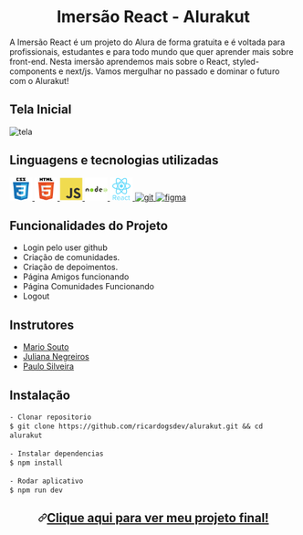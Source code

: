 # <center>Imersão React - Alurakut</center>

A Imersão React é um projeto do Alura de forma gratuita e é voltada para profissionais, estudantes e para todo mundo que quer aprender mais sobre front-end. Nesta imersão aprendemos mais sobre o React, styled-components e next/js. Vamos mergulhar no passado e dominar o futuro com o Alurakut!

## Tela Inicial

<img src="https://user-images.githubusercontent.com/87340421/126640850-7c367a19-4f4a-49ac-a0aa-8a408031c1ba.png" alt="tela" style="max-width:100%;">

## Linguagens e tecnologias utilizadas
<p align="left"> <a href="https://www.w3schools.com/css/" rel="nofollow"> <img src="https://raw.githubusercontent.com/devicons/devicon/master/icons/css3/css3-original-wordmark.svg" alt="css3" width="40" height="40" style="max-width:100%;"> </a> <a href="https://www.w3.org/html/" rel="nofollow"> <img src="https://raw.githubusercontent.com/devicons/devicon/master/icons/html5/html5-original-wordmark.svg" alt="html5" width="40" height="40" style="max-width:100%;"> </a> <a href="https://developer.mozilla.org/en-US/docs/Web/JavaScript" rel="nofollow"> <img src="https://raw.githubusercontent.com/devicons/devicon/master/icons/javascript/javascript-original.svg" alt="javascript" width="40" height="40" style="max-width:100%;"> </a> <a href="https://nodejs.org" rel="nofollow"> <img src="https://raw.githubusercontent.com/devicons/devicon/master/icons/nodejs/nodejs-original-wordmark.svg" alt="nodejs" width="40" height="40" style="max-width:100%;"> </a> <a href="https://reactjs.org/" rel="nofollow"> <img src="https://raw.githubusercontent.com/devicons/devicon/master/icons/react/react-original-wordmark.svg" alt="react" width="40" height="40" style="max-width:100%;"> </a> <a href="https://git-scm.com/" rel="nofollow"> <img src="https://camo.githubusercontent.com/fbfcb9e3dc648adc93bef37c718db16c52f617ad055a26de6dc3c21865c3321d/68747470733a2f2f7777772e766563746f726c6f676f2e7a6f6e652f6c6f676f732f6769742d73636d2f6769742d73636d2d69636f6e2e737667" alt="git" width="40" height="40" data-canonical-src="https://www.vectorlogo.zone/logos/git-scm/git-scm-icon.svg" style="max-width:100%;"> </a> <a href="https://www.figma.com/" rel="nofollow"> <img src="https://camo.githubusercontent.com/ed93c2b000a76ceaad1503e7eb9356591b885227e82a36a005b9d3498b303ba5/68747470733a2f2f7777772e766563746f726c6f676f2e7a6f6e652f6c6f676f732f6669676d612f6669676d612d69636f6e2e737667" alt="figma" width="40" height="40" data-canonical-src="https://www.vectorlogo.zone/logos/figma/figma-icon.svg" style="max-width:100%;"> </a> </p>

## Funcionalidades do Projeto
<ul>
<li>Login pelo user github</li>
<li>Criação de comunidades.</li>
<li>Criação de depoimentos.</li>
<li>Página Amigos funcionando</li>
<li>Página Comunidades Funcionando</li>
<li>Logout</li>
</ul>

## Instrutores
<ul>
<li><a href="https://twitter.com/omariosouto" rel="nofollow">Mario Souto</a> <br></li>
<li><a href="https://twitter.com/juunegreiros" rel="nofollow">Juliana Negreiros</a> <br></li>
<li><a href="https://twitter.com/paulo_caelum" rel="nofollow">Paulo Silveira</a> <br></li>
</ul>

## Instalação
<pre><code>- Clonar repositorio
$ git clone https://github.com/ricardogsdev/alurakut.git &amp;&amp; cd alurakut

- Instalar dependencias
$ npm install

- Rodar aplicativo
$ npm run dev
</code></pre>

<h2 align="center"><a id="user-content-clique-aqui-para-ver-meu-projeto-final" class="anchor" aria-hidden="true" href="#clique-aqui-para-ver-meu-projeto-final"><svg class="octicon octicon-link" viewBox="0 0 16 16" version="1.1" width="16" height="16" aria-hidden="true"><path fill-rule="evenodd" d="M7.775 3.275a.75.75 0 001.06 1.06l1.25-1.25a2 2 0 112.83 2.83l-2.5 2.5a2 2 0 01-2.83 0 .75.75 0 00-1.06 1.06 3.5 3.5 0 004.95 0l2.5-2.5a3.5 3.5 0 00-4.95-4.95l-1.25 1.25zm-4.69 9.64a2 2 0 010-2.83l2.5-2.5a2 2 0 012.83 0 .75.75 0 001.06-1.06 3.5 3.5 0 00-4.95 0l-2.5 2.5a3.5 3.5 0 004.95 4.95l1.25-1.25a.75.75 0 00-1.06-1.06l-1.25 1.25a2 2 0 01-2.83 0z"></path></svg></a><a href="https://alurakut-taupe-nine.vercel.app" rel="nofollow">Clique aqui para ver meu projeto final!</a></h2>
